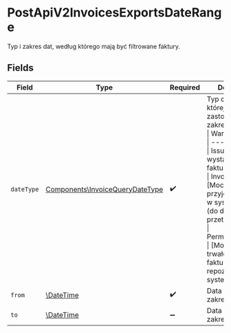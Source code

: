 # PostApiV2InvoicesExportsDateRange

Typ i zakres dat, według którego mają być filtrowane faktury.


## Fields

| Field                                                                                                                                                                                                                                                                                                      | Type                                                                                                                                                                                                                                                                                                       | Required                                                                                                                                                                                                                                                                                                   | Description                                                                                                                                                                                                                                                                                                |
| ---------------------------------------------------------------------------------------------------------------------------------------------------------------------------------------------------------------------------------------------------------------------------------------------------------- | ---------------------------------------------------------------------------------------------------------------------------------------------------------------------------------------------------------------------------------------------------------------------------------------------------------- | ---------------------------------------------------------------------------------------------------------------------------------------------------------------------------------------------------------------------------------------------------------------------------------------------------------- | ---------------------------------------------------------------------------------------------------------------------------------------------------------------------------------------------------------------------------------------------------------------------------------------------------------- |
| `dateType`                                                                                                                                                                                                                                                                                                 | [Components\InvoiceQueryDateType](../../Models/Components/InvoiceQueryDateType.md)                                                                                                                                                                                                                         | :heavy_check_mark:                                                                                                                                                                                                                                                                                         | Typ daty, według której ma być zastosowany zakres.<br/>\| Wartość \| Opis \|<br/>\| --- \| --- \|<br/>\| Issue \| Data wystawienia faktury \|<br/>\| Invoicing \| [Mock] Data przyjęcia faktury w systemie KSeF (do dalszego przetwarzania) \|<br/>\| PermanentStorage \| [Mock] Data trwałego zapisu faktury w repozytorium systemu KSeF \|<br/> |
| `from`                                                                                                                                                                                                                                                                                                     | [\DateTime](https://www.php.net/manual/en/class.datetime.php)                                                                                                                                                                                                                                              | :heavy_check_mark:                                                                                                                                                                                                                                                                                         | Data początkowa zakresu.                                                                                                                                                                                                                                                                                   |
| `to`                                                                                                                                                                                                                                                                                                       | [\DateTime](https://www.php.net/manual/en/class.datetime.php)                                                                                                                                                                                                                                              | :heavy_minus_sign:                                                                                                                                                                                                                                                                                         | Data końcowa zakresu.                                                                                                                                                                                                                                                                                      |